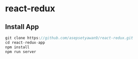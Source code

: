 # react-redux

## Install App 
 ```javascript
 git clone https://github.com/asepsetyawan9/react-redux.git
 cd react-redux-app
 npm install
 npm run server
```
